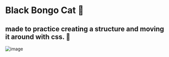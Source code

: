 # Black Bongo Cat 🐾
## made to practice creating a structure and moving it around with css. 🐾
![image](https://user-images.githubusercontent.com/94203956/172501371-53dda68c-506f-40b1-a992-c6866bfa5c4b.png)
